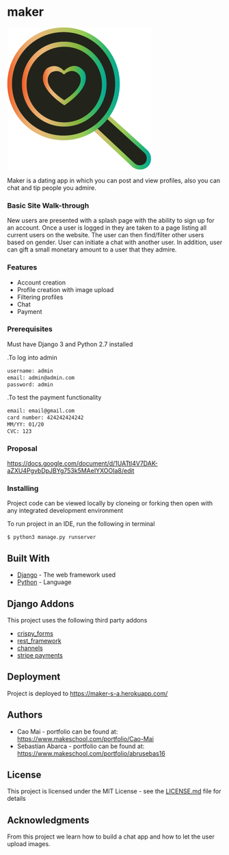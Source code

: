 # maker
![alt text](https://github.com/caocmai/maker/blob/master/static/images/logo.png)

Maker is a dating app in which you can post and view profiles, also you can chat and tip people you admire.

### Basic Site Walk-through

New users are presented with a splash page with the ability to sign up for an account. Once a user is logged in they are taken to a page listing all current users on the website. The user can then find/filter other users based on gender. User can initiate a chat with another user. In addition, user can gift a small monetary amount to a user that they admire. 

### Features

* Account creation
* Profile creation with image upload
* Filtering profiles
* Chat
* Payment

### Prerequisites

Must have Django 3 and Python 2.7 installed

.To log into admin 

```
username: admin
email: admin@admin.com
password: admin
```
.To test the payment functionality

```
email: email@gmail.com
card number: 424242424242
MM/YY: 01/20
CVC: 123
```

### Proposal
https://docs.google.com/document/d/1UATtl4V7DAK-aZXU4PgvbDpJBYg753k5MAeIYXOOIa8/edit

### Installing

Project code can be viewed locally by cloneing or forking then open with any integrated development environment

To run project in an IDE, run the following in terminal
```
$ python3 manage.py runserver
```

## Built With

* [Django](https://www.djangoproject.com/) - The web framework used
* [Python](https://www.python.org/) - Language


## Django Addons
This project uses the following third party addons
* [crispy_forms](https://django-crispy-forms.readthedocs.io/en/latest/)
* [rest_framework](https://www.django-rest-framework.org/) 
* [channels](https://channels.readthedocs.io/en/latest/tutorial/part_2.html)
* [stripe payments](https://testdriven.io/blog/django-stripe-tutorial/#whats-next)

## Deployment

Project is deployed to https://maker-s-a.herokuapp.com/

## Authors

* Cao Mai - portfolio can be found at:
https://www.makeschool.com/portfolio/Cao-Mai
* Sebastian Abarca - portfolio can be found at: 
https://www.makeschool.com/portfolio/abrusebas16


## License

This project is licensed under the MIT License - see the [LICENSE.md](LICENSE.md) file for details


## Acknowledgments
From this project we learn how to build a chat app and how to let the user upload images.
